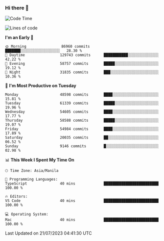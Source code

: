 ### Hi there 👋

<!--START_SECTION:waka-->
![Code Time](http://img.shields.io/badge/Code%20Time-4%2C163%20hrs%2047%20mins-blue)

![Lines of code](https://img.shields.io/badge/From%20Hello%20World%20I%27ve%20Written-113.1%20million%20lines%20of%20code-blue)

**I'm an Early 🐤** 

```text
🌞 Morning                86960 commits       ███████░░░░░░░░░░░░░░░░░░   28.30 % 
🌆 Daytime                129743 commits      ███████████░░░░░░░░░░░░░░   42.22 % 
🌃 Evening                58757 commits       █████░░░░░░░░░░░░░░░░░░░░   19.12 % 
🌙 Night                  31835 commits       ███░░░░░░░░░░░░░░░░░░░░░░   10.36 % 
```
📅 **I'm Most Productive on Tuesday** 

```text
Monday                   48598 commits       ████░░░░░░░░░░░░░░░░░░░░░   15.81 % 
Tuesday                  61339 commits       █████░░░░░░░░░░░░░░░░░░░░   19.96 % 
Wednesday                54605 commits       ████░░░░░░░░░░░░░░░░░░░░░   17.77 % 
Thursday                 58588 commits       █████░░░░░░░░░░░░░░░░░░░░   19.07 % 
Friday                   54984 commits       ████░░░░░░░░░░░░░░░░░░░░░   17.89 % 
Saturday                 20035 commits       ██░░░░░░░░░░░░░░░░░░░░░░░   06.52 % 
Sunday                   9146 commits        █░░░░░░░░░░░░░░░░░░░░░░░░   02.98 % 
```


📊 **This Week I Spent My Time On** 

```text
🕑︎ Time Zone: Asia/Manila

💬 Programming Languages: 
TypeScript               40 mins             █████████████████████████   100.00 % 

🔥 Editors: 
VS Code                  40 mins             █████████████████████████   100.00 % 

💻 Operating System: 
Mac                      40 mins             █████████████████████████   100.00 % 
```


 Last Updated on 21/07/2023 04:41:30 UTC
<!--END_SECTION:waka-->


<!--
**rad182/rad182** is a ✨ _special_ ✨ repository because its `README.md` (this file) appears on your GitHub profile.

Here are some ideas to get you started:

- 🔭 I’m currently working on ...
- 🌱 I’m currently learning ...
- 👯 I’m looking to collaborate on ...
- 🤔 I’m looking for help with ...
- 💬 Ask me about ...
- 📫 How to reach me: ...
- 😄 Pronouns: ...
- ⚡ Fun fact: ...
-->

